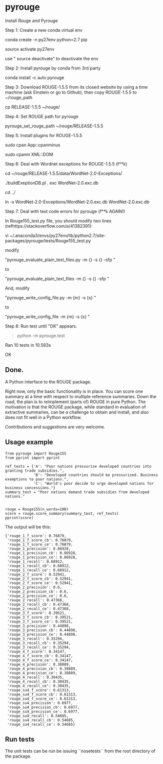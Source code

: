 pyrouge
=======
Install Rouge and Pyrouge

Step 1: Create a new conda virtual env

conda create -n py27env python=2.7 pip

source activate py27env

use " source deactivate" to deactivate the env



Step 2: Install pyrouge by conda from 3rd party

conda install -c auto pyrouge



Step 3: Download ROUGE-1.5.5 from its closed website by using a time machine (ask Einstein or go to Github), then copy ROUGE-1.5.5 to ~/rouge_path

cp RELEASE-1.5.5 ~/rouge/



Step 4: Set ROUGE path for pyrouge

pyrouge_set_rouge_path ~/rouge/RELEASE-1.5.5



Step 5: Install plugins for ROUGE-1.5.5

sudo cpan App::cpanminus

sudo cpanm XML::DOM



Step 6: Deal with Wordnet exceptions for ROUGE-1.5.5 (f**k)

cd ~/rouge/RELEASE-1.5.5/data/WordNet-2.0-Exceptions/

./buildExeptionDB.pl . exc WordNet-2.0.exc.db

cd ../

ln -s WordNet-2.0-Exceptions/WordNet-2.0.exc.db WordNet-2.0.exc.db



Step 7: Deal with test code errors for pyrouge (f**k AGAIN!)

In Rouge155_test.py file, you should modify two lines (refhttps://stackoverflow.com/a/41382391):

vi ~/.anaconda3/envs/py27env/lib/python2.7/site-packages/pyrouge/tests/Rouge155_test.py

modify

"pyrouge_evaluate_plain_text_files.py -m {} -s {} -sfp "

to

"pyrouge_evaluate_plain_text_files -m {} -s {} -sfp "

And, modify

"pyrouge_write_config_file.py -m {m} -s {s} " 

to

"pyrouge_write_config_file -m {m} -s {s} " 



Step 8: Run test until "OK" appears.

>python -m pyrouge.test

Ran 10 tests in 10.583s


OK

Done. 
----------
A Python interface to the ROUGE package.

Right now, only the basic functionality is in place. You can score one summary at a time with respect to multiple reference summaries.
Down the road, the plan is to reimplement (parts of) ROUGE in pure Python.
The motivation is that the ROUGE package, while standard in evaluation of extractive summaries,
can be a challenge to obtain and install, and also does not fit well in a Python workflow.

Contributions and suggestions are very welcome.

## Usage example

```
from pyrouge import Rouge155
from pprint import pprint

ref_texts = {'A': "Poor nations pressurise developed countries into granting trade subsidies.",
             'B': "Developed countries should be pressurized. Business exemptions to poor nations.",
             'C': "World's poor decide to urge developed nations for business concessions."}
summary_text = "Poor nations demand trade subsidies from developed nations."


rouge = Rouge155(n_words=100)
score = rouge.score_summary(summary_text, ref_texts)
pprint(score)
```

The output will be this:

```
{'rouge_1_f_score': 0.76879,
 'rouge_1_f_score_cb': 0.76879,
 'rouge_1_f_score_ce': 0.76879,
 'rouge_1_precision': 0.86928,
 'rouge_1_precision_cb': 0.86928,
 'rouge_1_precision_ce': 0.86928,
 'rouge_1_recall': 0.68912,
 'rouge_1_recall_cb': 0.68912,
 'rouge_1_recall_ce': 0.68912,
 'rouge_2_f_score': 0.52941,
 'rouge_2_f_score_cb': 0.52941,
 'rouge_2_f_score_ce': 0.52941,
 'rouge_2_precision': 0.6,
 'rouge_2_precision_cb': 0.6,
 'rouge_2_precision_ce': 0.6,
 'rouge_2_recall': 0.47368,
 'rouge_2_recall_cb': 0.47368,
 'rouge_2_recall_ce': 0.47368,
 'rouge_3_f_score': 0.39521,
 'rouge_3_f_score_cb': 0.39521,
 'rouge_3_f_score_ce': 0.39521,
 'rouge_3_precision': 0.44898,
 'rouge_3_precision_cb': 0.44898,
 'rouge_3_precision_ce': 0.44898,
 'rouge_3_recall': 0.35294,
 'rouge_3_recall_cb': 0.35294,
 'rouge_3_recall_ce': 0.35294,
 'rouge_4_f_score': 0.34147,
 'rouge_4_f_score_cb': 0.34147,
 'rouge_4_f_score_ce': 0.34147,
 'rouge_4_precision': 0.38889,
 'rouge_4_precision_cb': 0.38889,
 'rouge_4_precision_ce': 0.38889,
 'rouge_4_recall': 0.30435,
 'rouge_4_recall_cb': 0.30435,
 'rouge_4_recall_ce': 0.30435,
 'rouge_su4_f_score': 0.61313,
 'rouge_su4_f_score_cb': 0.61313,
 'rouge_su4_f_score_ce': 0.61313,
 'rouge_su4_precision': 0.6977,
 'rouge_su4_precision_cb': 0.6977,
 'rouge_su4_precision_ce': 0.6977,
 'rouge_su4_recall': 0.54685,
 'rouge_su4_recall_cb': 0.54685,
 'rouge_su4_recall_ce': 0.54685}
```
## Run tests

The unit tests can be run be issuing ``nosetests´´ from the root directory of the package.
